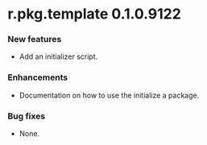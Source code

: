 # r.pkg.template 0.1.0.9122

### New features

* Add an initializer script.

### Enhancements

* Documentation on how to use the initialize a package.

### Bug fixes

* None.